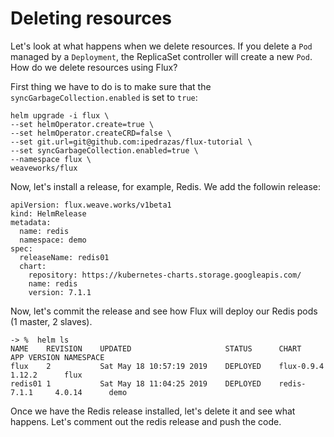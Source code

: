 
# Deleting resources

Let's look at what happens when we delete resources. If you delete a `Pod` managed by a `Deployment`, the ReplicaSet 
controller will create a new `Pod`. How do we delete resources using Flux?

First thing we have to do is to make sure that the `syncGarbageCollection.enabled` is set to `true`:

```
helm upgrade -i flux \
--set helmOperator.create=true \
--set helmOperator.createCRD=false \
--set git.url=git@github.com:ipedrazas/flux-tutorial \
--set syncGarbageCollection.enabled=true \
--namespace flux \
weaveworks/flux
```
Now, let's install a release, for example, Redis. We add the followin release:

```
apiVersion: flux.weave.works/v1beta1
kind: HelmRelease
metadata:
  name: redis
  namespace: demo
spec:
  releaseName: redis01
  chart:
    repository: https://kubernetes-charts.storage.googleapis.com/
    name: redis
    version: 7.1.1
```

Now, let's commit the release and see how Flux will deploy our Redis pods (1 master, 2 slaves).

```
-> %  helm ls
NAME   	REVISION	UPDATED                 	STATUS  	CHART        	APP VERSION	NAMESPACE
flux   	2       	Sat May 18 10:57:19 2019	DEPLOYED	flux-0.9.4   	1.12.2     	flux
redis01	1       	Sat May 18 11:04:25 2019	DEPLOYED	redis-7.1.1  	4.0.14     	demo
```

Once we have the Redis release installed, let's delete it and see what happens. Let's comment out the redis release and push the code.